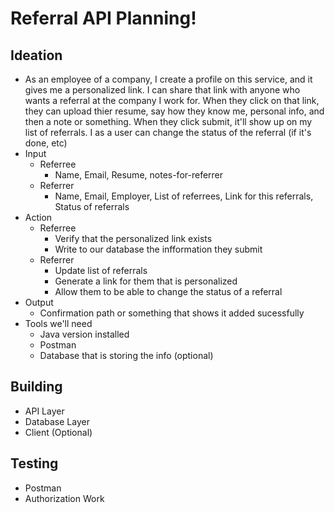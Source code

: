 # Referral API Planning!

## Ideation
- As an employee of a company, I create a profile on this service, and it gives me a personalized link. I can share that link with anyone who wants a referral at the company I work for. When they click on that link, they can upload thier resume, say how they know me, personal info, and then a note or something. When they click submit, it'll show up on my list of referrals. I as a user can change the status of the referral (if it's done, etc)
- Input
  - Referree
    - Name, Email, Resume, notes-for-referrer
  - Referrer
    - Name, Email, Employer, List of referrees, Link for this referrals, Status of  referrals
- Action
  - Referree
    - Verify that the personalized link exists
    - Write to our database the infformation they submit
  - Referrer
    - Update list of referrals
    - Generate a link for them that is personalized
    - Allow them to be able to change the status of a referral
- Output
  - Confirmation path or something that shows it added sucessfully
- Tools we'll need
  - Java version installed
  - Postman
  - Database that is storing the info (optional)

## Building
- API Layer
- Database Layer
- Client (Optional)

## Testing
- Postman
- Authorization Work